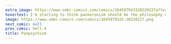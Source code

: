 ```yaml
---
extra_image: https://www.smbc-comics.com/comics/164597943320220227after.png
hovertext: I'm starting to think panmoronism should be the philosophy of our age, but then again if panmoronism is true then it's probably a stupid idea.
image: https://www.smbc-comics.com/comics/1645979325-20220227.png
next_comic: null
prev_comic: hell-4
title: Panpsychism
---
```


